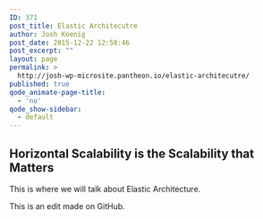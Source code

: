 ```yaml
---
ID: 371
post_title: Elastic Architecutre
author: Josh Koenig
post_date: 2015-12-22 12:58:46
post_excerpt: ""
layout: page
permalink: >
  http://josh-wp-microsite.pantheon.io/elastic-architecutre/
published: true
qode_animate-page-title:
  - 'no'
qode_show-sidebar:
  - default
---
```

## Horizontal Scalability is the Scalability that Matters ##

This is where we will talk about Elastic Architecture.

This is an edit made on GitHub.


